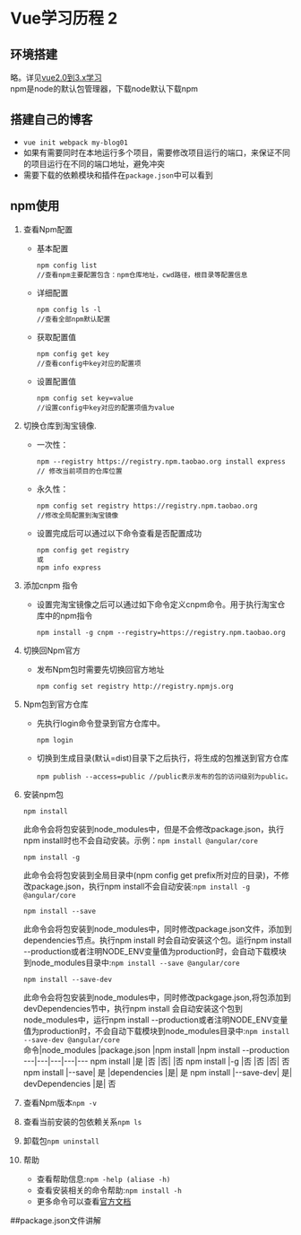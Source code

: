 # Vue学习历程 2
## 环境搭建
略。详见[vue2.0到3.x学习](./vue2.0到3.x学习.md)
<br>npm是node的默认包管理器，下载node默认下载npm

## 搭建自己的博客
- `vue init webpack my-blog01`
- 如果有需要同时在本地运行多个项目，需要修改项目运行的端口，来保证不同的项目运行在不同的端口地址，避免冲突
- 需要下载的依赖模块和插件在`package.json`中可以看到

## npm使用
1. 查看Npm配置
    - 基本配置
       ```
       npm config list       
       //查看npm主要配置包含：npm仓库地址，cwd路径，根目录等配置信息
       ```
    - 详细配置
       ```
       npm config ls -l     
       //查看全部npm默认配置
       ```

    - 获取配置值
       ```
       npm config get key     
       //查看config中key对应的配置项
       ```
    - 设置配置值
       ```
       npm config set key=value     
       //设置config中key对应的配置项值为value
       ```

2. 切换仓库到淘宝镜像.
    - 一次性：
        ```
        npm --registry https://registry.npm.taobao.org install express    
        // 修改当前项目的仓库位置
        ```
    
    - 永久性：
        ```
        npm config set registry https://registry.npm.taobao.org    
        //修改全局配置到淘宝镜像
        ```
    
    - 设置完成后可以通过以下命令查看是否配置成功
        ```
        npm config get registry
        或 
        npm info express
        ```

3. 添加cnpm 指令
    - 设置完淘宝镜像之后可以通过如下命令定义cnpm命令。用于执行淘宝仓库中的npm指令
        ```
        npm install -g cnpm --registry=https://registry.npm.taobao.org
        ```

4. 切换回Npm官方
    - 发布Npm包时需要先切换回官方地址
        ```
        npm config set registry http://registry.npmjs.org 
        ```

5. Npm包到官方仓库
   - 先执行login命令登录到官方仓库中。
        ```
        npm login
        ```
   - 切换到生成目录(默认=dist)目录下之后执行，将生成的包推送到官方仓库
        ```
        npm publish --access=public //public表示发布的包的访问级别为public。
        ```

6. 安装npm包
    ```
    npm install
    ```
    此命令会将包安装到node_modules中，但是不会修改package.json，执行npm install时也不会自动安装。示例：`npm install @angular/core`
    <br>
    ```
    npm install -g
    ```
    此命令会将包安装到全局目录中(npm config get prefix所对应的目录)，不修改package.json，执行npm install不会自动安装:`npm install -g @angular/core`
    <br>
    ```
    npm install --save
    ```
    此命令会将包安装到node_modules中，同时修改package.json文件，添加到dependencies节点。执行npm install 时会自动安装这个包。运行npm install --production或者注明NODE_ENV变量值为production时，会自动下载模块到node_modules目录中:`npm install --save @angular/core`
    <br>
    ```
    npm install --save-dev
    ```
    此命令会将包安装到node_modules中，同时修改packgage.json,将包添加到devDependencies节中，执行npm install 会自动安装这个包到node_modules中，运行npm install --production或者注明NODE_ENV变量值为production时，不会自动下载模块到node_modules目录中:`npm install --save-dev @angular/core`
    <br>
    命令|node_modules	|package.json	|npm install	|npm install --production
    ---|---|---|---|---
    npm install	|是	|否	|否|	|否
    npm install |-g	|否	|否	|否|	否
    npm install |--save|	是	|dependencies	|是|	是
    npm install |--save-dev|	是|	devDependencies	|是|	否
7. 查看Npm版本`npm -v`
   
8. 查看当前安装的包依赖关系`npm ls`
9. 卸载包`npm uninstall`
10. 帮助
    - 查看帮助信息:`npm -help (aliase -h)`         
    - 查看安装相关的命令帮助:`npm install -h`   
    - 更多命令可以查看[官方文档](https://docs.npmjs.com/cli-documentation/)


##package.json文件讲解